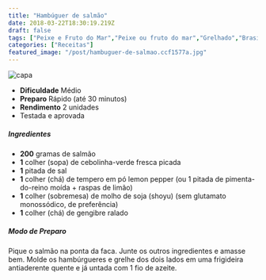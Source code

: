 ```yaml
---
title: "Hambúguer de salmão"
date: 2018-03-22T18:30:19.219Z
draft: false
tags: ["Peixe e Fruto do Mar","Peixe ou fruto do mar","Grelhado","Brasileira","Dia a Dia","Hambúrguer","Receitas simples e fáceis"]
categories: ["Receitas"]
featured_image: "/post/hambuguer-de-salmao.ccf1577a.jpg"
---
```


![capa](/post/hambuguer-de-salmao.ccf1577a.jpg)

*   **Dificuldade** Médio
*   **Preparo** Rápido (até 30 minutos)
*   **Rendimento** 2 unidades
*   Testada e aprovada
    

##### Ingredientes

*   **200** gramas de salmão
*   **1** colher (sopa) de cebolinha-verde fresca picada
*   **1** pitada de sal
*   **1** colher (chá) de tempero em pó lemon pepper (ou 1 pitada de pimenta-do-reino moída + raspas de limão) 
*   **1** colher (sobremesa) de molho de soja (shoyu) (sem glutamato monossódico, de preferência)
*   **1** colher (chá) de gengibre ralado

##### Modo de Preparo

Pique o salmão na ponta da faca. Junte os outros ingredientes e amasse bem. Molde os hambúrgueres e grelhe dos dois lados em uma frigideira antiaderente quente e já untada com 1 fio de azeite.
